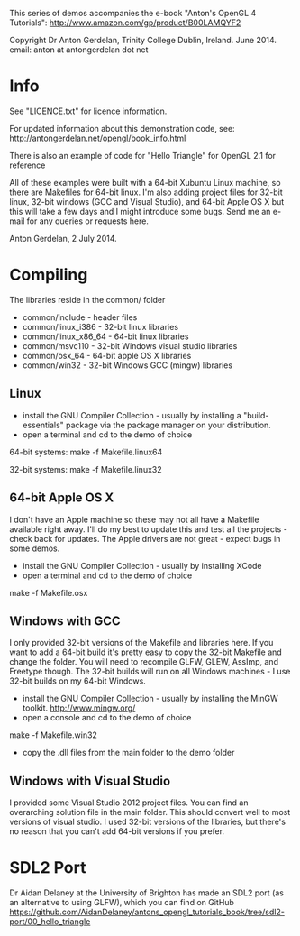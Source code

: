 This series of demos accompanies the e-book "Anton's OpenGL 4 Tutorials":
http://www.amazon.com/gp/product/B00LAMQYF2

Copyright Dr Anton Gerdelan, Trinity College Dublin, Ireland. June 2014.
email: anton at antongerdelan dot net

# Info #

See "LICENCE.txt" for licence information.

For updated information about this demonstration code, see:
http://antongerdelan.net/opengl/book_info.html

There is also an example of code for "Hello Triangle" for OpenGL 2.1 for
reference

All of these examples were built with a 64-bit Xubuntu Linux machine, so there
are Makefiles for 64-bit linux. I'm also adding project files for 32-bit linux,
32-bit windows (GCC and Visual Studio), and 64-bit Apple OS X but this will take
a few days and I might introduce some bugs. Send me an e-mail for any queries or
requests here.

Anton Gerdelan, 2 July 2014.

# Compiling #
The libraries reside in the common/ folder

* common/include - header files
* common/linux_i386 - 32-bit linux libraries
* common/linux_x86_64 - 64-bit linux libraries
* common/msvc110 - 32-bit Windows visual studio libraries
* common/osx_64 - 64-bit apple OS X libraries
* common/win32 - 32-bit Windows GCC (mingw) libraries

## Linux ##

* install the GNU Compiler Collection - usually by installing a
"build-essentials" package via the package manager on your distribution.
* open a terminal and cd to the demo of choice

64-bit systems:
make -f Makefile.linux64

32-bit systems:
make -f Makefile.linux32

## 64-bit Apple OS X ##

I don't have an Apple machine so these may not all have a Makefile available
right away. I'll do my best to update this and test all the projects - check
back for updates. The Apple drivers are not great - expect bugs in some demos.

* install the GNU Compiler Collection - usually by installing XCode
* open a terminal and cd to the demo of choice

make -f Makefile.osx

## Windows with GCC ##

I only provided 32-bit versions of the Makefile and libraries here. If you want
to add a 64-bit build it's pretty easy to copy the 32-bit Makefile and change
the folder. You will need to recompile GLFW, GLEW, AssImp, and Freetype though.
The 32-bit builds will run on all Windows machines - I use 32-bit builds on my
64-bit Windows.

* install the GNU Compiler Collection - usually by installing the MinGW toolkit.
http://www.mingw.org/
* open a console and cd to the demo of choice

make -f Makefile.win32

* copy the .dll files from the main folder to the demo folder

## Windows with Visual Studio ##

I provided some Visual Studio 2012 project files.
You can find an overarching solution file in the main folder. This should
convert well to most versions of visual studio. I used 32-bit versions of the
libraries, but there's no reason that you can't add 64-bit versions if you
prefer.

# SDL2 Port #

Dr Aidan Delaney at the University of Brighton has made an SDL2 port (as an alternative to using GLFW), which you can find on GitHub https://github.com/AidanDelaney/antons_opengl_tutorials_book/tree/sdl2-port/00_hello_triangle
